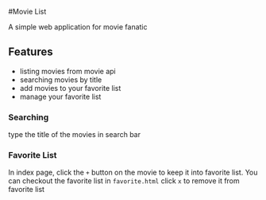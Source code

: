 #Movie List

A simple web application for movie fanatic

## Features

- listing movies from movie api
- searching movies by title
- add movies to your favorite list
- manage your favorite list

### Searching

type the title of the movies in search bar

### Favorite List

In index page, click the `+` button on the movie to keep it into favorite list.
You can checkout the favorite list in `favorite.html`
click `x` to remove it from favorite list
